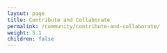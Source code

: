```yaml
---
layout: page
title: Contribute and Collaborate
permalink: /community/contribute-and-collaborate/
weight: 5.1
children: false
---
```

